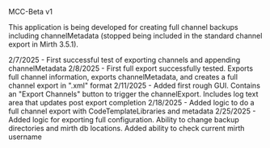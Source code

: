 MCC-Beta v1

This application is being developed for creating full channel backups including channelMetadata (stopped being included in the standard channel export in Mirth 3.5.1).

2/7/2025 - First successful test of exporting channels and appending channelMetadata
2/8/2025 - First full export successfully tested. Exports full channel information, exports channelMetadata, and creates a full channel export in ".xml" format
2/11/2025 - Added first rough GUI. Contains an "Export Channels" button to trigger the channelExport. Includes log text area that updates post export completion
2/18/2025 - Added logic to do a full channel export with CodeTemplateLibraries and metadata
2/25/2025 - Added logic for exporting full configuration. Ability to change backup directories and mirth db locations. Added ability to check current mirth username

